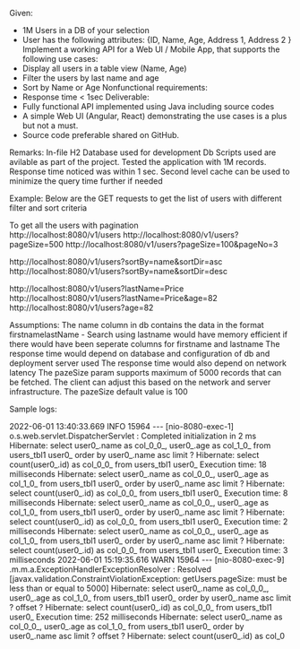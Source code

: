 Given:
- 1M Users in a DB of your selection
- User has the following attributes: {ID, Name, Age, Address 1, Address 2 }
Implement a working API for a Web UI / Mobile App, that supports the following use cases:
- Display all users in a table view (Name, Age)
- Filter the users by last name and age
- Sort by Name or Age
Nonfunctional requirements:
- Response time &lt; 1sec
Deliverable:
- Fully functional API implemented using Java including source codes
- A simple Web UI (Angular, React) demonstrating the use cases is a plus but not a must.
- Source code preferable shared on GitHub.


Remarks:
In-file H2 Database used for development 
Db Scripts used are avilable as part of the project.
Tested the application with 1M records. Response time noticed was within 1 sec.
Second level cache can be used to minimize the query time further if needed


Example:
Below are the GET requests to get the list of users with different filter and sort criteria

To get all the users with pagination                                                
http://localhost:8080/v1/users
http://localhost:8080/v1/users?pageSize=500
http://localhost:8080/v1/users?pageSize=100&pageNo=3

http://localhost:8080/v1/users?sortBy=name&sortDir=asc
http://localhost:8080/v1/users?sortBy=name&sortDir=desc

http://localhost:8080/v1/users?lastName=Price
http://localhost:8080/v1/users?lastName=Price&age=82
http://localhost:8080/v1/users?age=82


Assumptions:
The name column in db contains the data in the format firstname<space>lastName - Search using lastname would have memory efficient if there would have been seperate columns for firstname and lastname
The response time would depend on database and configuration of db and deployment server used
The response time would also depend on network latency
The pazeSize param supports maximum of 5000 records that can be fetched. The client can adjust this based on the network and server infrastructure.
The pazeSize default value is 100

Sample logs:

2022-06-01 13:40:33.669  INFO 15964 --- [nio-8080-exec-1] o.s.web.servlet.DispatcherServlet        : Completed initialization in 2 ms
Hibernate: select user0_.name as col_0_0_, user0_.age as col_1_0_ from users_tbl1 user0_ order by user0_.name asc limit ?
Hibernate: select count(user0_.id) as col_0_0_ from users_tbl1 user0_
Execution time: 18 milliseconds
Hibernate: select user0_.name as col_0_0_, user0_.age as col_1_0_ from users_tbl1 user0_ order by user0_.name asc limit ?
Hibernate: select count(user0_.id) as col_0_0_ from users_tbl1 user0_
Execution time: 8 milliseconds
Hibernate: select user0_.name as col_0_0_, user0_.age as col_1_0_ from users_tbl1 user0_ order by user0_.name asc limit ?
Hibernate: select count(user0_.id) as col_0_0_ from users_tbl1 user0_
Execution time: 2 milliseconds
Hibernate: select user0_.name as col_0_0_, user0_.age as col_1_0_ from users_tbl1 user0_ order by user0_.name asc limit ?
Hibernate: select count(user0_.id) as col_0_0_ from users_tbl1 user0_
Execution time: 3 milliseconds
2022-06-01 15:19:35.616  WARN 15964 --- [nio-8080-exec-9] .m.m.a.ExceptionHandlerExceptionResolver : Resolved [javax.validation.ConstraintViolationException: getUsers.pageSize: must be less than or equal to 5000]
Hibernate: select user0_.name as col_0_0_, user0_.age as col_1_0_ from users_tbl1 user0_ order by user0_.name asc limit ? offset ?
Hibernate: select count(user0_.id) as col_0_0_ from users_tbl1 user0_
Execution time: 252 milliseconds
Hibernate: select user0_.name as col_0_0_, user0_.age as col_1_0_ from users_tbl1 user0_ order by user0_.name asc limit ? offset ?
Hibernate: select count(user0_.id) as col_0


